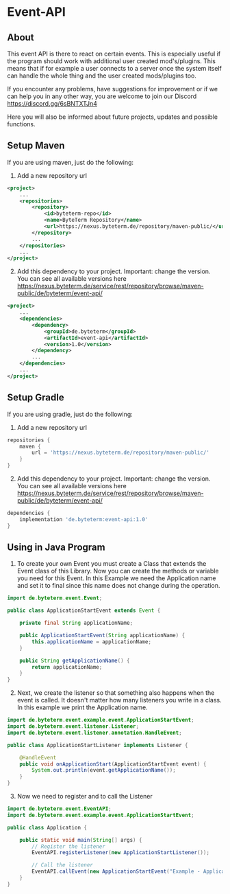 # Event-API

## About
This event API is there to react on certain events. This is especially useful if the program should work with additional user created mod's/plugins. This means that if for example a user connects to a server once the system itself can handle the whole thing and the user created mods/plugins too.

If you encounter any problems, have suggestions for improvement or if we can help
you in any other way, you are welcome to join our Discord https://discord.gg/6sBNTXTJn4

Here you will also be informed about future projects, updates and possible functions.

## Setup Maven
If you are using maven, just do the following:

1. Add a new repository url
```xml
<project>
    ...
    <repositories>
        <repository>
            <id>byteterm-repo</id>
            <name>ByteTerm Repository</name>
            <url>https://nexus.byteterm.de/repository/maven-public/</url>
        </repository>
        ...
    </repositories>
    ...
</project>
```
2. Add this dependency to your project. Important: change the version. You can see all available versions here https://nexus.byteterm.de/service/rest/repository/browse/maven-public/de/byteterm/event-api/
```xml
<project>
    ...
    <dependencies>
        <dependency>
            <groupId>de.byteterm</groupId>
            <artifactId>event-api</artifactId>
            <version>1.0</version>
        </dependency>
        ...
    </dependencies>
    ...
</project>
```

## Setup Gradle
If you are using gradle, just do the following:

1. Add a new repository url
```groovy
repositories {
    maven {
        url = 'https://nexus.byteterm.de/repository/maven-public/'
    }
}
```
2. Add this dependency to your project. Important: change the version. You can see all available versions here https://nexus.byteterm.de/service/rest/repository/browse/maven-public/de/byteterm/event-api/
```groovy
dependencies {
    implementation 'de.byteterm:event-api:1.0'
}
```
## Using in Java Program
1. To create your own Event you must create a Class that extends the Event class of this Library. Now you can create the methods or variable you need for this Event. In this Example we need the Application name and set it to final since this name does not change during the operation.
```java
import de.byteterm.event.Event;

public class ApplicationStartEvent extends Event {

    private final String applicationName;

    public ApplicationStartEvent(String applicationName) {
        this.applicationName = applicationName;
    }

    public String getApplicationName() {
        return applicationName;
    }
}
```
2. Next, we create the listener so that something also happens when the event is called. It doesn't matter how many listeners you write in a class.
In this example we print the Application name. 
```java
import de.byteterm.event.example.event.ApplicationStartEvent;
import de.byteterm.event.listener.Listener;
import de.byteterm.event.listener.annotation.HandleEvent;

public class ApplicationStartListener implements Listener {

    @HandleEvent
    public void onApplicationStart(ApplicationStartEvent event) {
        System.out.println(event.getApplicationName());
    }
}
```
3. Now we need to register and to call the Listener
```java
import de.byteterm.event.EventAPI;
import de.byteterm.event.example.event.ApplicationStartEvent;

public class Application {

    public static void main(String[] args) {
        // Register the listener
        EventAPI.registerListener(new ApplicationStartListener());

        // Call the listener
        EventAPI.callEvent(new ApplicationStartEvent("Example - Application"));
    }
}
```